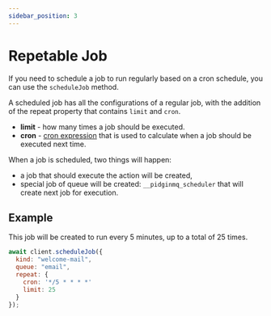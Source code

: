 ```yaml
---
sidebar_position: 3
---
```


# Repetable Job

If you need to schedule a job to run regularly based on a cron schedule, you can use the `scheduleJob` method.

A scheduled job has all the configurations of a regular job, with the addition of the repeat property that contains `limit` and `cron`.

- **limit** - how many times a job should be executed.
- **cron** - [cron expression](https://en.wikipedia.org/wiki/Cron) that is used to calculate when a job should be executed next time.

When a job is scheduled, two things will happen:

- a job that should execute the action will be created,
- special job of queue will be created: `__pidginmq_scheduler` that will create next job for execution.

## Example

This job will be created to run every 5 minutes, up to a total of 25 times.

```js
await client.scheduleJob({
  kind: "welcome-mail",
  queue: "email",
  repeat: {
    cron: '*/5 * * * *'
    limit: 25
  }
});
```

